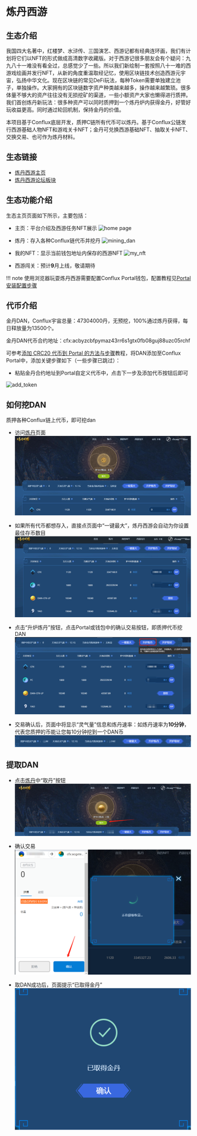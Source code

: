 # 炼丹西游



## 生态介绍

我国四大名著中，红楼梦、水浒传、三国演艺、西游记都有经典连环画，我们有计划将它们以NFT的形式做成高清数字收藏版。对于西游记很多朋友会有个疑问：九九八十一难没有看全过，总感觉少了一些。所以我们新绘制一套按照八十一难的西游戏绘画并发行NFT，从新的角度重温取经记忆，使用区块链技术创造西游元宇宙，弘扬中华文化。现在区块链的常见DeFi玩法，每种Token需要单独建立池子，单独操作。大家拥有的区块链数字资产种类越来越多，操作越来越繁琐。很多体量不够大的资产往往没有无损挖矿的渠道，一些小额资产大家也懒得进行质押。我们首创炼丹新玩法：很多种资产可以同时质押到一个炼丹炉内获得金丹，好管好玩收益更高。同时通过轮回机制，保持金丹的价值。

本项目基于Conflux底层开发，质押C链所有代币可以炼丹。基于Conflux公链发行西游基础人物NFT和游戏关卡NFT；金丹可兑换西游基础NFT、抽取关卡NFT、交换交易、也可作为炼丹材料。


## 生态链接

- [炼丹西游主页](https://dan.finance/home)
- [炼丹西游论坛板块](https://forum.conflux.fun/c/Chinese/dan)

## 生态功能介绍
生态主页页面如下所示，主要包括：

- 主页：平台介绍及西游任务NFT展示
![home page](./figure/微信截图_20210815222105.png)

- 炼丹：存入各种Conflux链代币并挖丹
![mining_dan](./figure/微信截图_20210815223557.png)

- 我的NFT：显示当前钱包地址内保存的西游NFT
![my_nft](./figure/微信截图_20210815223633.png)

- 西游闯关：预计**9**月上线，敬请期待

!!! note
	使用浏览器玩耍炼丹西游需要配置Conflux Portal钱包，配置教程见[Portal 安装配置步骤](https://conflux-wiki.github.io/conflux-wiki/development/portal/)

## 代币介绍
金丹DAN，Conflux宇宙总量：47304000丹，无预挖，100%通过炼丹获得，每日释放量为13500个。

金丹DAN代币合约地址：cfx:acbyzcbfpymaz43rr6s1gtx0fb08guj88uzc05rchf

可参考[添加 CRC20 代币到 Portal 的方法与步骤](https://conflux-wiki.github.io/conflux-wiki/development/add-token-to-portal/)教程，将DAN添加至Conflux Portal中，添加关键步骤如下（一些步骤已跳过）：

- 粘贴金丹合约地址到Portal自定义代币中，点击下一步及添加代币按钮后即可

![add_token](./figure/微信截图_20210815225311.png)

## 如何挖DAN
质押各种Conflux链上代币，即可挖dan

- 访问[炼丹](https://dan.finance/deposit)页面
![overview](./figure/微信截图_20210911141513.png)

- 如果所有代币都想存入，直接点页面中“一键最大”，炼丹西游会自动为你设置最佳存币数目
![maximize](./figure/微信截图_20210911141910.png)

- 点击“升炉炼丹”按钮，点击Portal或钱包中的确认交易按钮，即质押代币挖DAN
![update](./figure/微信截图_20210911142022.png)

- 交易确认后，页面中将显示“灵气量”信息和炼丹速率：如炼丹速率为**10分钟**，代表您质押的币能让您每10分钟挖到一个DAN币
![data](./figure/微信截图_20210911142215.png)

## 提取DAN
- 点击[炼丹](https://dan.finance/deposit)中“取丹”按钮
![harvest](./figure/微信截图_20210911145311.png)

- 确认交易
![confirm](./figure/微信截图_20210911145659.png)

- 取DAN成功后，页面提示“已取得金丹”
![resullt](./figure/微信截图_20210911145820.png)









